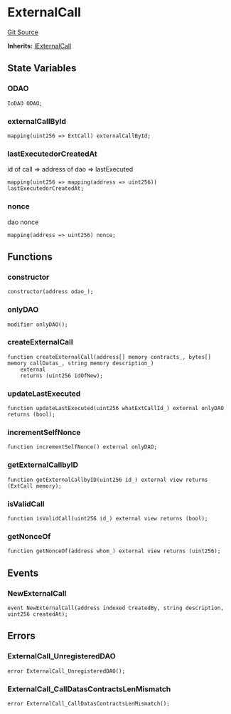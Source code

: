 # ExternalCall
[Git Source](https://github.com/parseb/WalllaW/blob/9e3aa1f94078a6f713d193fa93b20149519f722a/src/ExternalCall.sol)

**Inherits:**
[IExternalCall](/src/interfaces/IExternalCall.sol/contract.IExternalCall.md)


## State Variables
### ODAO

```solidity
IoDAO ODAO;
```


### externalCallById

```solidity
mapping(uint256 => ExtCall) externalCallById;
```


### lastExecutedorCreatedAt
id of call => address of dao => lastExecuted


```solidity
mapping(uint256 => mapping(address => uint256)) lastExecutedorCreatedAt;
```


### nonce
dao nonce


```solidity
mapping(address => uint256) nonce;
```


## Functions
### constructor


```solidity
constructor(address odao_);
```

### onlyDAO


```solidity
modifier onlyDAO();
```

### createExternalCall


```solidity
function createExternalCall(address[] memory contracts_, bytes[] memory callDatas_, string memory description_)
    external
    returns (uint256 idOfNew);
```

### updateLastExecuted


```solidity
function updateLastExecuted(uint256 whatExtCallId_) external onlyDAO returns (bool);
```

### incrementSelfNonce


```solidity
function incrementSelfNonce() external onlyDAO;
```

### getExternalCallbyID


```solidity
function getExternalCallbyID(uint256 id_) external view returns (ExtCall memory);
```

### isValidCall


```solidity
function isValidCall(uint256 id_) external view returns (bool);
```

### getNonceOf


```solidity
function getNonceOf(address whom_) external view returns (uint256);
```

## Events
### NewExternalCall

```solidity
event NewExternalCall(address indexed CreatedBy, string description, uint256 createdAt);
```

## Errors
### ExternalCall_UnregisteredDAO

```solidity
error ExternalCall_UnregisteredDAO();
```

### ExternalCall_CallDatasContractsLenMismatch

```solidity
error ExternalCall_CallDatasContractsLenMismatch();
```

